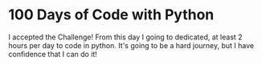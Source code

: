 # 100 Days of Code with Python
I accepted the Challenge! From this day I going to dedicated, at least 2 hours per day to code in python. It's going to be a hard journey, but I have confidence that I can do it!
